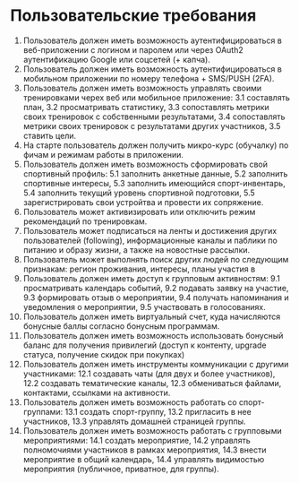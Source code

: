 # Пользовательские требования
1. Пользователь должен иметь возможность аутентифицироваться в веб-приложении с логином и паролем или через OAuth2 аутентификацию Google или соцсетей (+ капча).
2. Пользователь должен иметь возможность аутентифицироваться в мобильном приложении по номеру телефона + SMS/PUSH (2FA).
3. Пользователь должен иметь возможность управлять своими тренировками черех веб или мобильное приложение:
   3.1 составлять план,
   3.2 просматривать статистику,
   3.3 сопоставлять метрики своих тренировок с собственными результатами,
   3.4 сопоставлять метрики своих тренировок с результатами других участников,
   3.5 ставить цели.
4. На старте пользователь должен получить микро-курс (обучалку) по фичам и режимам работы в приложении.
5. Пользователь должен иметь возможность сформировать свой спортивный профиль:
   5.1 заполнить анкетные данные,
   5.2 заполнить спортивные интересы,
   5.3 заполнить имеющийся спорт-инвентарь,
   5.4 заполнить текущий уровень спортивной подготовки,
   5.5 зарегистрировать свои устройтва и провести их сопряжение.
6. Пользователь может активизировать или отключить режим рекомендаций по тренировкам.
7. Пользователь может подписаться на ленты и достижения других пользователей (following), информационные каналы и паблики по питанию и образу жизни, а также на новостные рассылки.
8. Пользователь может выполнять поиск других людей по следующим признакам: регион проживания, интересы, планы участия в
9. Пользователь должен иметь доступ к групповым активностям:
   9.1 просматривать календарь событий,
   9.2 подавать заявку на участие,
   9.3 формировать отзыв о мероприятии,
   9.4 получать напоминания и уведомления о мероприятии,
   9.5 участвовать в голосованиях.
11. Пользователь должен иметь виртуальный счет, куда начисляются бонусные баллы согласно бонусным программам.
12. Пользователь должен иметь возможность использовать бонусный баланс для получения привилегий (доступ к контенту, upgrade статуса, получение скидок при покупках)
13. Пользователь должен иметь инструменты коммуникации с другими участниками:
    12.1 создавать чаты (для двух и более участников),
    12.2 создавать тематические каналы,
    12.3 обмениваться файлами, контактами, ссылками на активности.
14. Пользователь должен иметь возможность работать со спорт-группами:
    13.1 создать спорт-группу,
    13.2 пригласить в нее участников,
    13.3 управлять домашней страницей группы.
15. Пользователь должен иметь возможность работать с групповыми мероприятиями:
    14.1 создать мероприятие,
    14.2 управлять полномочиями участников в рамках мероприятия,
    14.3 внести мероприятие в общий календарь,
    14.4 управлять видимостью мероприятия (публичное, приватное, для группы).        
